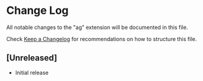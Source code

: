# Change Log

All notable changes to the "ag" extension will be documented in this file.

Check [Keep a Changelog](http://keepachangelog.com/) for recommendations on how to structure this file.

## [Unreleased]

- Initial release